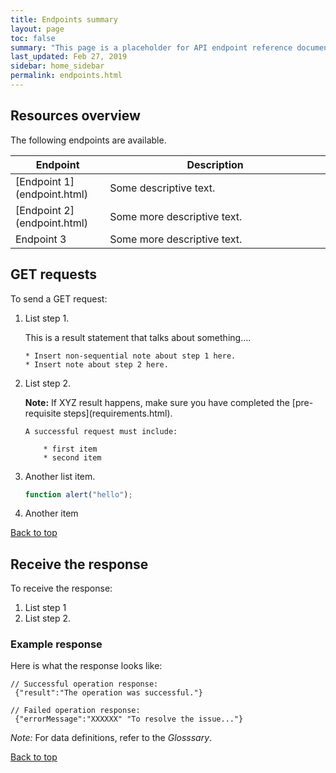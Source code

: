```yaml
---
title: Endpoints summary
layout: page
toc: false
summary: "This page is a placeholder for API endpoint reference documentation. This is a test."
last_updated: Feb 27, 2019
sidebar: home_sidebar
permalink: endpoints.html
---
```


## Resources overview

The following endpoints are available.

<table>
<colgroup>
<col width="30%" />
<col width="70%" />
</colgroup>
<thead>
<tr class="header">
<th>Endpoint</th>
<th>Description</th>
</tr>
</thead>
<tbody>
<tr>
<td markdown="span">[Endpoint 1](endpoint.html)</td>
<td markdown="span">Some descriptive text.</td>
</tr>
<tr>
<td markdown="span">[Endpoint 2](endpoint.html)</td>
<td markdown="span">Some more descriptive text.
</td>
</tr>
<tr>
<td markdown="span">Endpoint 3</td>
<td markdown="span">Some more descriptive text.
</td>
</tr>
</tbody>
</table>

## GET requests

To send a GET request:

1.  List step 1.

    This is a result statement that talks about something....

		* Insert non-sequential note about step 1 here.
		* Insert note about step 2 here.

2.  List step 2.

    <div markdown="span" class="alert alert-info" role="alert"><i class="fa fa-info-circle"></i> <b>Note:</b> If XYZ result happens, make sure you have completed the [pre-requisite steps](requirements.html).</div>

    	A successful request must include:

    		* first item
    		* second item

3.  Another list item.

    ```js
    function alert("hello");
    ```

4.  Another item

[Back to top](#Resources)

## Receive the response

To receive the response:

1. List step 1
2. List step 2.

### Example response

Here is what the response looks like:

```
// Successful operation response:
 {"result":"The operation was successful."}

// Failed operation response:
 {"errorMessage":"XXXXXX" "To resolve the issue..."}
```

*Note:* For data definitions, refer to the *Glosssary*.

[Back to top](#resources-overview)
